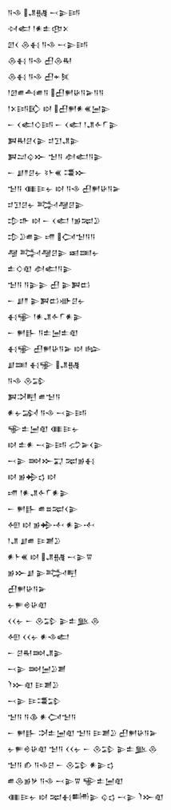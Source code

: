 <div class='block'>
<div class='line'>𒀀𒈾 𒂗𒉆 𒁁𒉌𒅀</div>
<div class='line'>𒀴𒅗 𒁹𒀭𒉺𒂦𒉽</div>
<div class='line'>𒇻𒌋 𒁲𒈬 𒀀𒈾 𒁁𒉌𒅀</div>
<div class='line'>𒁲𒈬 𒀀𒈾 𒌷𒁲𒊑</div>
<div class='line'>𒁲𒈬 𒀀𒈾 𒌷𒄬𒍮</div>
<div class='line'>𒁹𒇻𒌑𒋀𒌑𒀀 𒌷𒂍𒄩𒀀𒅕𒀀𒀀</div>
<div class='line'>𒁹𒉽𒅀𒃼 𒊭 𒌷𒂍𒀭𒌍𒅁𒉌</div>
<div class='line'>𒀸 𒌋𒅗𒄭𒅀 𒀸 𒌋𒅗 𒁹𒂗𒅆𒇲𒉌</div>
<div class='line'>𒀉𒊑𒆪𒌋𒉌 𒄑𒋛𒂗𒉌</div>
<div class='line'>𒀉𒁺𒌒𒁍 𒈠𒀀 𒀠𒅗𒀀𒉌</div>
<div class='line'>𒀸 𒋗𒈫𒆪𒉡 𒂟𒈨𒌍 𒃮𒁍</div>
<div class='line'>𒈠𒀀 𒈪𒄿𒉡 𒊭 𒀀𒈾 𒌷𒂍𒄩𒀀𒅕</div>
<div class='line'>𒄑𒋛𒆪𒉡 𒅋𒆷𒆪𒉌</div>
<div class='line'>𒄠𒈥 𒊭 𒀸 𒌋𒅗 𒁹𒂊𒉈𒊒</div>
<div class='line'>𒄠𒊒𒌑𒉌 𒋬 𒉏𒈠𒀀𒀀</div>
<div class='line'>𒆷 𒅋𒆷𒆪𒉌 𒀜𒌅𒉡</div>
<div class='line'>𒉺𒄭𒊏 𒀠𒅗𒀀𒉌</div>
<div class='line'>𒈠𒀀 𒀀𒉌𒉌 𒌷 𒉌𒀉𒆗</div>
<div class='line'>𒀸 𒋗𒈫 𒉌𒀉𒆗𒀝𒆪𒉡</div>
<div class='line'>𒈬𒊌 𒁹𒀭𒂗𒅆𒇲𒀭𒉌</div>
<div class='line'>𒀸 𒂍𒃲 𒀀𒉺𒅁𒉺𒊏</div>
<div class='line'>𒈬𒊌 𒌷𒂍𒄩𒀀𒅕 𒊭 𒈗</div>
<div class='line'>𒋗𒌅 𒈬𒊌 𒂗𒉆</div>
<div class='line'>𒀀𒈾 𒊮𒁉</div>
<div class='line'>𒀉𒋫𒋃 𒌑𒈠𒀀</div>
<div class='line'>𒀭𒉡𒋆 𒀀𒈾 𒁁𒉌𒅀</div>
<div class='line'>𒊍𒉺𒅁𒊏 𒈪𒄿𒉡</div>
<div class='line'>𒊭 𒉺𒀭 𒁁𒉌𒅀 𒈤𒅕𒌋𒉌</div>
<div class='line'>𒁁𒉌 𒇷𒁍𒍑 𒉈𒂊𒈬</div>
<div class='line'>𒊭 𒂊𒄈𒌓 𒊭</div>
<div class='line'>𒋬 𒁹𒀭𒂗𒅆𒇲𒀭𒉌</div>
<div class='line'>𒀸 𒂍𒃲 𒌑𒊺𒉈𒌋𒉌</div>
<div class='line'>𒅇 𒊭 𒂊𒄈𒋾 𒀭𒉌𒋾</div>
<div class='line'>𒁹𒂗 𒋗𒌑 𒄿𒋢𒊒</div>
<div class='line'>𒀭𒈨𒌍 𒊭 𒂗𒉆 𒁁𒉌𒐊</div>
<div class='line'>𒂊𒁍𒋗 𒉌𒅋𒋃</div>
<div class='line'>𒌷𒂍𒄩𒀀𒅕</div>
<div class='line'>𒉡𒊓𒄴𒄩𒊏</div>
<div class='line'>𒌋𒌋𒉡 𒀸 𒊮𒁉 𒉌𒉺𒆥𒁲</div>
<div class='line'>𒅇 𒌋𒌋𒉡 𒀭𒈾𒅗</div>
<div class='line'>𒀸 𒆪𒊑𒇷𒂗𒉌</div>
<div class='line'>𒁁𒉌 𒇷𒅁𒊒𒋢</div>
<div class='line'>𒇺𒁍𒊏 𒄿𒋢𒊒</div>
<div class='line'>𒁁𒉌 𒄿𒃮𒁉</div>
<div class='line'>𒈠𒀀 𒀀𒆠 𒀭𒉏𒈠𒀀</div>
<div class='line'>𒀸 𒂍𒃲 𒋫𒉺𒅁𒊏 𒈠𒀀 𒄿𒋢𒊒 𒌷𒂍𒄩𒀀𒅕</div>
<div class='line'>𒉡𒊓𒄴𒄩𒊏 𒈠𒀀 𒌋𒌋𒉡 𒀸 𒊮𒁉 𒉌𒉺𒆥𒁲</div>
<div class='line'>𒈠𒀀 𒁓 𒀀𒈾𒆪 𒀸 𒊮𒁉 𒀭𒉌𒌓</div>
<div class='line'>𒌑𒁲𒂊𒃻 𒀀𒈾 𒁁𒉌𒐊 𒊍𒉺𒅁𒊏</div>
<div class='line'>𒈪𒄿𒉡 𒊭 𒉈𒈬𒌦𒉌 𒌒𒌓 𒁁𒉌 𒇺𒁍𒊏</div>
</div>